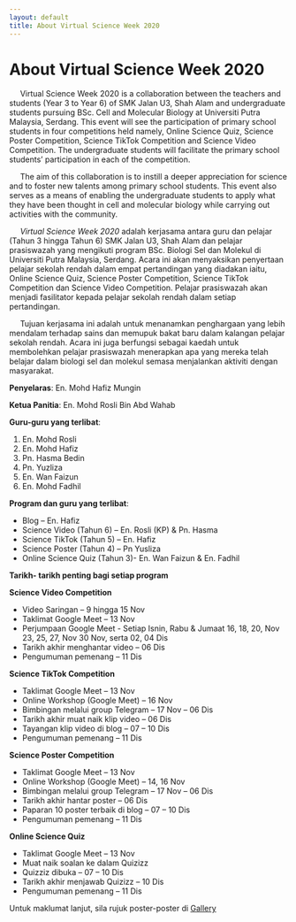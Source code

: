```yaml
---
layout: default
title: About Virtual Science Week 2020
---
```


<h1 class="pageTitle">About Virtual Science Week 2020</h1>

 &nbsp;&nbsp;&nbsp;&nbsp;&nbsp;Virtual Science Week 2020 is a collaboration between the teachers and students (Year 3 to Year 6) of SMK Jalan U3, Shah Alam and undergraduate students pursuing BSc. Cell and Molecular Biology at Universiti Putra Malaysia, Serdang. This event will see the participation of primary school students in four competitions held namely, Online Science Quiz, Science Poster Competition, Science TikTok Competition and Science Video Competition. The undergraduate students will facilitate the primary school students’ participation in each of the competition.

&nbsp;&nbsp;&nbsp;&nbsp;&nbsp;The aim of this collaboration is to instill a deeper appreciation for science and to foster new talents among primary school students. This event also serves as a means of enabling the undergraduate students to apply what they have been thought in cell and molecular biology while carrying out activities with the community. 

&nbsp;&nbsp;&nbsp;&nbsp;&nbsp;*Virtual Science Week 2020* adalah kerjasama antara guru dan pelajar (Tahun 3 hingga Tahun 6) SMK Jalan U3, Shah Alam dan pelajar prasiswazah yang mengikuti program BSc. Biologi Sel dan Molekul di Universiti Putra Malaysia, Serdang. Acara ini akan menyaksikan penyertaan pelajar sekolah rendah dalam empat pertandingan yang diadakan iaitu, Online Science Quiz, Science Poster Competition, Science TikTok Competition dan Science Video Competition. Pelajar prasiswazah akan menjadi fasilitator kepada pelajar sekolah rendah dalam setiap pertandingan.

&nbsp;&nbsp;&nbsp;&nbsp;&nbsp;Tujuan kerjasama ini adalah untuk menanamkan penghargaan yang lebih mendalam terhadap sains dan memupuk bakat baru dalam kalangan pelajar sekolah rendah. Acara ini juga berfungsi sebagai kaedah untuk membolehkan pelajar prasiswazah menerapkan apa yang mereka telah belajar dalam biologi sel dan molekul semasa menjalankan aktiviti dengan masyarakat.

__Penyelaras__: En. Mohd Hafiz Mungin

__Ketua Panitia__: En. Mohd Rosli Bin Abd Wahab

__Guru-guru yang terlibat__:
1.	En. Mohd Rosli
2.	En. Mohd Hafiz
3.	Pn. Hasma Bedin
4.	Pn. Yuzliza 
5.	En. Wan Faizun
6.	En. Mohd Fadhil

__Program dan guru yang terlibat__:
- Blog – En. Hafiz
- Science Video (Tahun 6) – En. Rosli (KP) & Pn. Hasma
- Science TikTok (Tahun 5) – En. Hafiz 
- Science Poster (Tahun 4) – Pn Yusliza 
- Online Science Quiz (Tahun 3)- En. Wan Faizun & En. Fadhil

__Tarikh- tarikh penting bagi setiap program__

__Science Video Competition__

- Video Saringan – 9 hingga 15 Nov
- Taklimat Google Meet – 13 Nov
- Perjumpaan Google Meet  - Setiap Isnin, Rabu & Jumaat
16, 18, 20, Nov
23, 25, 27, Nov
30 Nov, serta 02, 04 Dis
- Tarikh akhir menghantar video – 06 Dis
- Pengumuman pemenang – 11 Dis

__Science TikTok Competition__
- Taklimat Google Meet – 13 Nov
- Online Workshop (Google Meet) – 16 Nov
- Bimbingan melalui group Telegram – 17 Nov – 06 Dis
- Tarikh akhir muat naik klip video – 06 Dis
- Tayangan klip video di blog – 07 – 10 Dis
- Pengumuman pemenang – 11 Dis

__Science Poster Competition__
- Taklimat Google Meet – 13 Nov
- Online Workshop (Google Meet) – 14, 16 Nov
- Bimbingan melalui group Telegram – 17 Nov – 06 Dis
- Tarikh akhir hantar poster – 06 Dis
- Paparan 10 poster terbaik di blog – 07 – 10 Dis
- Pengumuman pemenang – 11 Dis

__Online Science Quiz__
- Taklimat Google Meet – 13 Nov
- Muat naik soalan ke dalam Quizizz
- Quizziz dibuka – 07 – 10 Dis
- Tarikh akhir menjawab Quizizz – 10 Dis 
- Pengumuman pemenang – 11 Dis

Untuk maklumat lanjut, sila rujuk poster-poster di [Gallery](http://vsw2020.site/gallery/)



